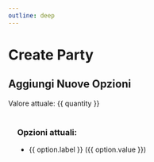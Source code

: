 ```yaml
---
outline: deep
---
```


# Create Party
## Aggiungi Nuove Opzioni

<MaterialUserEdit />
<MaterialUserEdit />
<MaterialNumberInput
  v-model="quantity"
  label="Numero impostori"
  placeholder=""
  :max="10"
  :min="0"
  :step="1"
  @update:modelValue="handleQuantityChange"
/>

<div class="current-value">
  Valore attuale: {{ quantity }}
</div>
<div class="option-creator">

  <div class="current-options">
    <h3>Opzioni attuali:</h3>
    <ul>
      <li v-for="(option, index) in options" :key="index">
        {{ option.label }} ({{ option.value }})
      </li>
    </ul>
  </div>

  <MaterialDropdownFilled 
    :options="options" 
    v-model="selectedOption"
    label="Scegli un'opzione"
    placeholder="Seleziona dal menu"
  />
</div>

<script setup>
import { ref } from 'vue'

const newOptionText = ref('')
const options = ref([
  { label: 'Opzione 1', value: 'option1' },
  { label: 'Opzione 2', value: 'option2' }
])
const selectedOption = ref(null)

const addOption = () => {
  if (newOptionText.value.trim()) {
    const newValue = 'option' + (options.value.length + 1)
    options.value.push({
      label: newOptionText.value.trim(),
      value: newValue
    })
    newOptionText.value = ''
  }
}
</script>

<style>
.option-creator {
  max-width: 500px;
  margin: 0 auto;
}

.current-options {
  margin: 24px 0;
  padding: 16px;
  background-color: var(--vp-c-bg-soft);
  border-radius: 4px;
}

.current-options h3 {
  margin-top: 0;
}

.current-options ul {
  margin-bottom: 0;
}
</style>